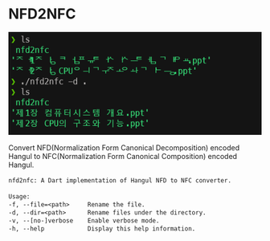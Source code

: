 # NFD2NFC

![](./.github/assets/demo.png)

Convert NFD(Normalization Form Canonical Decomposition) encoded Hangul to NFC(Normalization Form Canonical Composition) encoded Hangul.

```
nfd2nfc: A Dart implementation of Hangul NFD to NFC converter.

Usage:
-f, --file=<path>     Rename the file.
-d, --dir=<path>      Rename files under the directory.
-v, --[no-]verbose    Enable verbose mode.
-h, --help            Display this help information.
```
